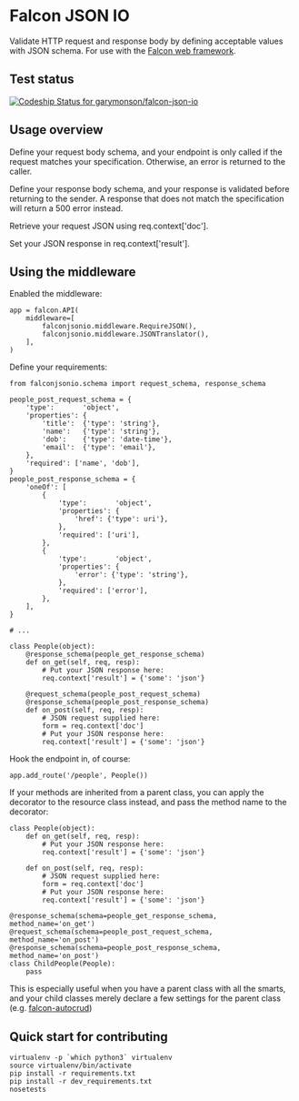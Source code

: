 # Falcon JSON IO

Validate HTTP request and response body by defining acceptable values with JSON
schema.  For use with the [Falcon web framework](http://falconframework.org/).

## Test status

[ ![Codeship Status for garymonson/falcon-json-io](https://codeship.com/projects/c370db70-b520-0133-3191-1af10c27659b/status?branch=master)](https://codeship.com/projects/134051)

## Usage overview

Define your request body schema, and your endpoint is only called if the
request matches your specification.  Otherwise, an error is returned to the
caller.

Define your response body schema, and your response is validated before
returning to the sender.  A response that does not match the specification will
return a 500 error instead.

Retrieve your request JSON using req.context['doc'].

Set your JSON response in req.context['result'].

## Using the middleware

Enabled the middleware:

```
app = falcon.API(
    middleware=[
        falconjsonio.middleware.RequireJSON(),
        falconjsonio.middleware.JSONTranslator(),
    ],
)
```

Define your requirements:

```
from falconjsonio.schema import request_schema, response_schema

people_post_request_schema = {
    'type':       'object',
    'properties': {
        'title':  {'type': 'string'},
        'name':   {'type': 'string'},
        'dob':    {'type': 'date-time'},
        'email':  {'type': 'email'},
    },
    'required': ['name', 'dob'],
}
people_post_response_schema = {
    'oneOf': [
        {
            'type':       'object',
            'properties': {
                'href': {'type': uri'},
            },
            'required': ['uri'],
        },
        {
            'type':       'object',
            'properties': {
                'error': {'type': 'string'},
            },
            'required': ['error'],
        },
    ],
}

# ...

class People(object):
    @response_schema(people_get_response_schema)
    def on_get(self, req, resp):
        # Put your JSON response here:
        req.context['result'] = {'some': 'json'}

    @request_schema(people_post_request_schema)
    @response_schema(people_post_response_schema)
    def on_post(self, req, resp):
        # JSON request supplied here:
        form = req.context['doc']
        # Put your JSON response here:
        req.context['result'] = {'some': 'json'}
```

Hook the endpoint in, of course:

```
app.add_route('/people', People())
```

If your methods are inherited from a parent class, you can apply the decorator
to the resource class instead, and pass the method name to the decorator:

```
class People(object):
    def on_get(self, req, resp):
        # Put your JSON response here:
        req.context['result'] = {'some': 'json'}

    def on_post(self, req, resp):
        # JSON request supplied here:
        form = req.context['doc']
        # Put your JSON response here:
        req.context['result'] = {'some': 'json'}

@response_schema(schema=people_get_response_schema, method_name='on_get')
@request_schema(schema=people_post_request_schema, method_name='on_post')
@response_schema(schema=people_post_response_schema, method_name='on_post')
class ChildPeople(People):
    pass
```

This is especially useful when you have a parent class with all the smarts, and
your child classes merely declare a few settings for the parent class (e.g.
[falcon-autocrud](https://pypi.python.org/pypi/falcon-autocrud))

## Quick start for contributing

```
virtualenv -p `which python3` virtualenv
source virtualenv/bin/activate
pip install -r requirements.txt
pip install -r dev_requirements.txt
nosetests
```
